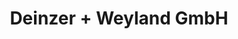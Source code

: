 ---
title: "Deinzer + Weyland GmbH"
url: /leinfelden-echterdingen/deinzer-weyland-gmbh/
shop: Baustoffe
---